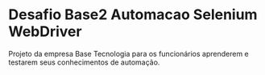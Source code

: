 # Desafio Base2 Automacao Selenium WebDriver

Projeto da empresa Base Tecnologia para os funcionários aprenderem e testarem seus conhecimentos de automação.
